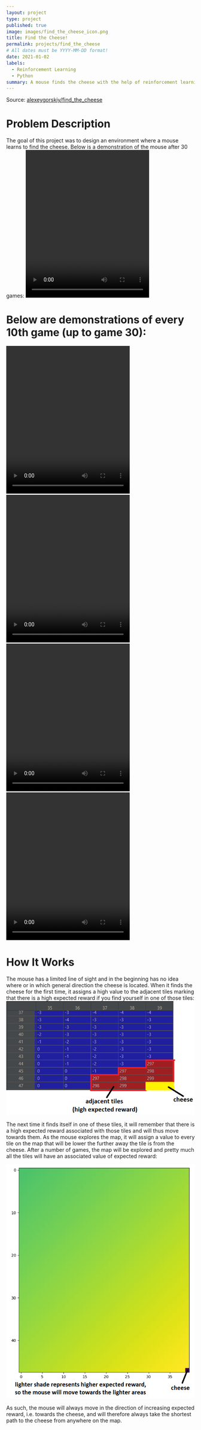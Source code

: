 ```yaml
---
layout: project
type: project
published: true
image: images/find_the_cheese_icon.png
title: Find the Cheese!
permalink: projects/find_the_cheese
# All dates must be YYYY-MM-DD format!
date: 2021-01-02
labels:
  - Reinforcement Learning
  - Python
summary: A mouse finds the cheese with the help of reinforcement learning.
---
```


Source: <a href="https://github.com/alexeygorskiy/find_the_cheese"><i class="large github icon"></i>alexeygorskiy/find_the_cheese</a>

<h1>Problem Description</h1>
The goal of this project was to design an environment where a mouse learns to find the cheese. Below is a demonstration of the mouse after 30 games:

<video width="330" height="395" controls>
    <source src="../images/game_30.mp4" type="video/mp4">
  Your browser does not support the video tag.
</video>

<h1>Below are demonstrations of every 10th game (up to game 30):</h1>

<video width="330" height="395" controls>
    <source src="../images/game_0.mp4" type="video/mp4">
  Your browser does not support the video tag.
</video>

<video width="330" height="395" controls>
    <source src="../images/game_10.mp4" type="video/mp4">
  Your browser does not support the video tag.
</video>

<video width="330" height="395" controls>
    <source src="../images/game_20.mp4" type="video/mp4">
  Your browser does not support the video tag.
</video>

<video width="330" height="395" controls>
    <source src="../images/game_30.mp4" type="video/mp4">
  Your browser does not support the video tag.
</video>

<h1>How It Works</h1>
The mouse has a limited line of sight and in the beginning has no idea where or in which general direction the cheese is located. When it finds the cheese for the first time, it assigns a high value to the adjacent tiles marking that there is a high expected reward if you find yourself in one of those tiles:

<img class="ui large centered rounded image" src="../images/expected_reward_view.png">

The next time it finds itself in one of these tiles, it will remember that there is a high expected reward associated with those tiles and will thus move towards them. As the mouse explores the map, it will assign a value to every tile on the map that will be lower the further away the tile is from the cheese. After a number of games, the map will be explored and pretty much all the tiles will have an associated value of expected reward:

<img class="ui large centered rounded image" src="../images/expected_reward_complete.png">

As such, the mouse will always move in the direction of increasing expected reward, i.e. towards the cheese, and will therefore always take the shortest path to the cheese from anywhere on the map.
